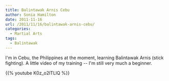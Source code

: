 ```yaml
---
title: Balintawak Arnis Cebu
author: Sonia Hamilton
date: 2011-11-16
url: /2011/11/16/balintawak-arnis-cebu/
categories:
  - Martial Arts
tags:
  - Balintawak
---
```

I'm in Cebu, the Philippines at the moment, learning Balintawak Arnis (stick fighting). A little video of my training -- I'm still very much a beginner.

<!--more-->

{{% youtube K0z_o2lTLlQ %}}
